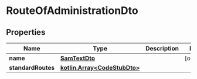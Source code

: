 # RouteOfAdministrationDto

## Properties
Name | Type | Description | Notes
------------ | ------------- | ------------- | -------------
**name** | [**SamTextDto**](SamTextDto.md) |  |  [optional]
**standardRoutes** | [**kotlin.Array&lt;CodeStubDto&gt;**](CodeStubDto.md) |  | 
